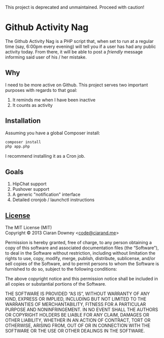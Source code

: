 This project is deprecated and unmaintained. Proceed with caution!

Github Activity Nag
===================
The Github Activity Nag is a PHP script that, when set to run at a regular time
(say, 6:00pm every evening) will tell you if a user has had any public activity
today. From there, it will be able to post a *friendly* message informing said
user of his / her mistake.

Why
---
I need to be more active on Github. This project serves two important purposes
with regards to that goal:

1. It reminds me when I have been inactive
2. It counts as activity

Installation
------------
Assuming you have a global Composer install:
```bash
composer install
php app.php
```
I recommend installing it as a Cron job.

Goals
-----
1. HipChat support
2. Pushover support
3. A generic "notification" interface
4. Detailed cronjob / launchctl instructions

[License][mit]
--------------
The MIT License (MIT)<br>
Copyright © 2013 Ciaran Downey &lt;code@ciarand.me&gt;

Permission is hereby granted, free of charge, to any person obtaining a copy of
this software and associated documentation files (the “Software”), to deal in
the Software without restriction, including without limitation the rights to
use, copy, modify, merge, publish, distribute, sublicense, and/or sell copies of
the Software, and to permit persons to whom the Software is furnished to do so,
subject to the following conditions:

The above copyright notice and this permission notice shall be included in all
copies or substantial portions of the Software.

THE SOFTWARE IS PROVIDED “AS IS”, WITHOUT WARRANTY OF ANY KIND, EXPRESS OR
IMPLIED, INCLUDING BUT NOT LIMITED TO THE WARRANTIES OF MERCHANTABILITY, FITNESS
FOR A PARTICULAR PURPOSE AND NONINFRINGEMENT. IN NO EVENT SHALL THE AUTHORS OR
COPYRIGHT HOLDERS BE LIABLE FOR ANY CLAIM, DAMAGES OR OTHER LIABILITY, WHETHER
IN AN ACTION OF CONTRACT, TORT OR OTHERWISE, ARISING FROM, OUT OF OR IN
CONNECTION WITH THE SOFTWARE OR THE USE OR OTHER DEALINGS IN THE SOFTWARE.

[mit]: http://mit.ciarand.me/
